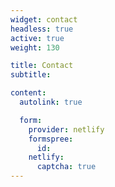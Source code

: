 ```yaml
---
widget: contact
headless: true
active: true
weight: 130

title: Contact
subtitle:

content:
  autolink: true

  form:
    provider: netlify
    formspree:
      id:
    netlify:
      captcha: true
---
```

